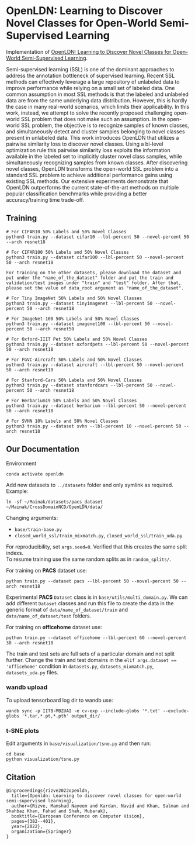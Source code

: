 # OpenLDN: Learning to Discover Novel Classes for Open-World Semi-Supervised Learning

Implementation of [OpenLDN: Learning to Discover Novel Classes for Open-World Semi-Supervised Learning](https://arxiv.org/abs/2207.02261).

Semi-supervised learning (SSL) is one of the dominant approaches to address the annotation bottleneck of supervised learning. Recent SSL methods can effectively leverage a large repository of unlabeled data to improve performance while relying on a small set of labeled data. One common assumption in most SSL methods is that the labeled and unlabeled data are from the same underlying data distribution. However, this is hardly the case in many real-world scenarios, which limits their applicability. In this work, instead, we attempt to solve the recently proposed challenging open-world SSL problem that does not make such an assumption. In the open-world SSL problem, the objective is to recognize samples of known classes, and simultaneously detect and cluster samples belonging to novel classes present in unlabeled data. This work introduces OpenLDN that utilizes a pairwise similarity loss to discover novel classes. Using a bi-level optimization rule this pairwise similarity loss exploits the information available in the labeled set to implicitly cluster novel class samples, while simultaneously recognizing samples from known classes. After discovering novel classes, OpenLDN transforms the open-world SSL problem into a standard SSL problem to achieve additional performance gains using existing SSL methods. Our extensive experiments demonstrate that OpenLDN outperforms the current state-of-the-art methods on multiple popular classification benchmarks while providing a better accuracy/training time trade-off.


## Training
```shell
# For CIFAR10 50% Labels and 50% Novel Classes 
python3 train.py --dataset cifar10 --lbl-percent 50 --novel-percent 50 --arch resnet18

# For CIFAR100 50% Labels and 50% Novel Classes 
python3 train.py --dataset cifar100 --lbl-percent 50 --novel-percent 50 --arch resnet18

For training on the other datasets, please download the dataset and put under the "name_of_the_dataset" folder and put the train and validation/test images under "train" and "test" folder. After that, please set the value of data_root argument as "name_of_the_dataset".

# For Tiny ImageNet 50% Labels and 50% Novel Classes
python3 train.py --dataset tinyimagenet --lbl-percent 50 --novel-percent 50 --arch resnet18

# For ImageNet-100 50% Labels and 50% Novel Classes
python3 train.py --dataset imagenet100 --lbl-percent 50 --novel-percent 50 --arch resnet50

# For Oxford-IIIT Pet 50% Labels and 50% Novel Classes
python3 train.py --dataset oxfordpets --lbl-percent 50 --novel-percent 50 --arch resnet18

# For FGVC-Aircraft 50% Labels and 50% Novel Classes
python3 train.py --dataset aircraft --lbl-percent 50 --novel-percent 50 --arch resnet18

# For Stanford-Cars 50% Labels and 50% Novel Classes
python3 train.py --dataset stanfordcars --lbl-percent 50 --novel-percent 50 --arch resnet18

# For Herbarium19 50% Labels and 50% Novel Classes
python3 train.py --dataset herbarium --lbl-percent 50 --novel-percent 50 --arch resnet18

# For SVHN 10% Labels and 50% Novel Classes
python3 train.py --dataset svhn --lbl-percent 10 --novel-percent 50 --arch resnet18
```

## Our Documentation

Environment
```shell
conda activate openldn
```

Add new datasets to `../datasets` folder and only symlink as required. Example:
```shell
ln -sf ~/Mainak/datasets/pacs_dataset ~/Mainak/CrossDomainNCD/OpenLDN/data/
```

Changing arguments:  
- `base/train-base.py`
- `closed_world_ssl/train_mixmatch.py`, `closed_world_ssl/train_uda.py`

For reproducibility, set `args.seed=0`. Verified that this creates the same split indexs.  
To resume training use the same random splits as in `random_splits/`.

For training on **PACS** dataset use:
```shell
python train.py --dataset pacs --lbl-percent 50 --novel-percent 50 --arch resnet18
```

Experimental **PACS** `Dataset` class is in `base/utils/multi_domain.py`. We can add different `Dataset` classes and run this file to create the data in the generic format of `data/name_of_dataset/train` and `data/name_of_dataset/test` folders.

For training on **officehome** dataset use:
```shell
python train.py --dataset officehome --lbl-percent 60 --novel-percent 30 --arch resnet18
```
The train and test sets are full sets of a particular domain and not split further. Change the train and test domains in the `elif args.dataset == 'officehome'` condition in `datasets.py`, `datasets_mixmatch.py`, `datasets_uda.py` files.

### wandb upload

To upload tensorboard log dir to wandb use:
```shell
wandb sync -p IITB-MBZUAI -e cv-exp --include-globs '*.txt' --exclude-globs '*.tar,*.pt,*.pth' output_dir/
```

### t-SNE plots
Edit arguments in `base/visualization/tsne.py` and then run:  
```shell
cd base
python visualization/tsne.py
```

## Citation
```
@inproceedings{rizve2022openldn,
  title={Openldn: Learning to discover novel classes for open-world semi-supervised learning},
  author={Rizve, Mamshad Nayeem and Kardan, Navid and Khan, Salman and Shahbaz Khan, Fahad and Shah, Mubarak},
  booktitle={European Conference on Computer Vision},
  pages={382--401},
  year={2022},
  organization={Springer}
}
```
